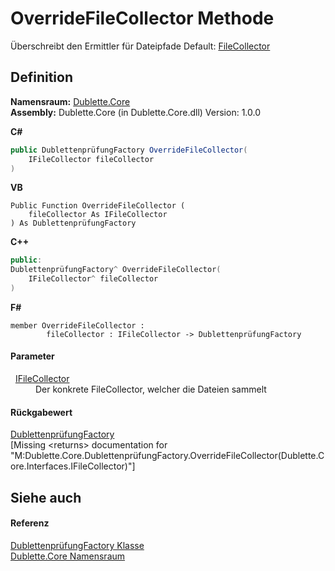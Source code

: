 # OverrideFileCollector Methode


Überschreibt den Ermittler für Dateipfade Default: <a href="c207d21d-feba-f603-1f1b-d29640b94377">FileCollector</a>



## Definition
**Namensraum:** <a href="dc542d58-7cb6-5365-cce9-cfa395b16559">Dublette.Core</a>  
**Assembly:** Dublette.Core (in Dublette.Core.dll) Version: 1.0.0

**C#**
``` C#
public DublettenprüfungFactory OverrideFileCollector(
	IFileCollector fileCollector
)
```
**VB**
``` VB
Public Function OverrideFileCollector ( 
	fileCollector As IFileCollector
) As DublettenprüfungFactory
```
**C++**
``` C++
public:
DublettenprüfungFactory^ OverrideFileCollector(
	IFileCollector^ fileCollector
)
```
**F#**
``` F#
member OverrideFileCollector : 
        fileCollector : IFileCollector -> DublettenprüfungFactory 
```



#### Parameter
<dl><dt>  <a href="488486e4-d838-12d9-77be-631f084b31e6">IFileCollector</a></dt><dd>Der konkrete FileCollector, welcher die Dateien sammelt</dd></dl>

#### Rückgabewert
<a href="1942b44b-2dc6-15e8-c4a1-9df762c4f43b">DublettenprüfungFactory</a>  
\[Missing &lt;returns&gt; documentation for "M:Dublette.Core.DublettenprüfungFactory.OverrideFileCollector(Dublette.Core.Interfaces.IFileCollector)"\]

## Siehe auch


#### Referenz
<a href="1942b44b-2dc6-15e8-c4a1-9df762c4f43b">DublettenprüfungFactory Klasse</a>  
<a href="dc542d58-7cb6-5365-cce9-cfa395b16559">Dublette.Core Namensraum</a>  
